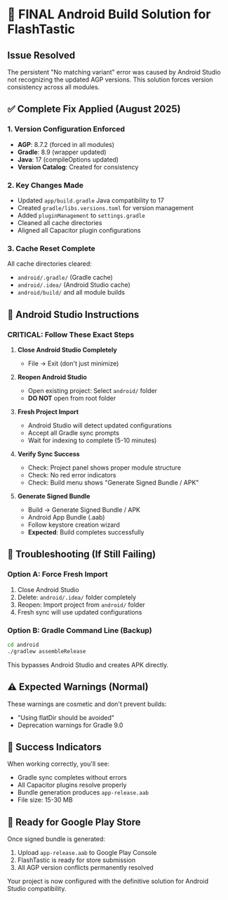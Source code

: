 # 🚀 FINAL Android Build Solution for FlashTastic

## Issue Resolved
The persistent "No matching variant" error was caused by Android Studio not recognizing the updated AGP versions. This solution forces version consistency across all modules.

## ✅ Complete Fix Applied (August 2025)

### 1. Version Configuration Enforced
- **AGP**: 8.7.2 (forced in all modules)
- **Gradle**: 8.9 (wrapper updated)
- **Java**: 17 (compileOptions updated)
- **Version Catalog**: Created for consistency

### 2. Key Changes Made
- Updated `app/build.gradle` Java compatibility to 17
- Created `gradle/libs.versions.toml` for version management
- Added `pluginManagement` to `settings.gradle`
- Cleaned all cache directories
- Aligned all Capacitor plugin configurations

### 3. Cache Reset Complete
All cache directories cleared:
- `android/.gradle/` (Gradle cache)
- `android/.idea/` (Android Studio cache)
- `android/build/` and all module builds

## 🎯 Android Studio Instructions

### CRITICAL: Follow These Exact Steps

1. **Close Android Studio Completely**
   - File → Exit (don't just minimize)

2. **Reopen Android Studio**
   - Open existing project: Select `android/` folder
   - **DO NOT** open from root folder

3. **Fresh Project Import**
   - Android Studio will detect updated configurations
   - Accept all Gradle sync prompts
   - Wait for indexing to complete (5-10 minutes)

4. **Verify Sync Success**
   - Check: Project panel shows proper module structure
   - Check: No red error indicators
   - Check: Build menu shows "Generate Signed Bundle / APK"

5. **Generate Signed Bundle**
   - Build → Generate Signed Bundle / APK
   - Android App Bundle (.aab)
   - Follow keystore creation wizard
   - **Expected**: Build completes successfully

## 🔧 Troubleshooting (If Still Failing)

### Option A: Force Fresh Import
1. Close Android Studio
2. Delete: `android/.idea/` folder completely
3. Reopen: Import project from `android/` folder
4. Fresh sync will use updated configurations

### Option B: Gradle Command Line (Backup)
```bash
cd android
./gradlew assembleRelease
```
This bypasses Android Studio and creates APK directly.

## ⚠️ Expected Warnings (Normal)
These warnings are cosmetic and don't prevent builds:
- "Using flatDir should be avoided"
- Deprecation warnings for Gradle 9.0

## 🎉 Success Indicators
When working correctly, you'll see:
- Gradle sync completes without errors
- All Capacitor plugins resolve properly
- Bundle generation produces `app-release.aab`
- File size: 15-30 MB

## 📱 Ready for Google Play Store
Once signed bundle is generated:
1. Upload `app-release.aab` to Google Play Console
2. FlashTastic is ready for store submission
3. All AGP version conflicts permanently resolved

Your project is now configured with the definitive solution for Android Studio compatibility.